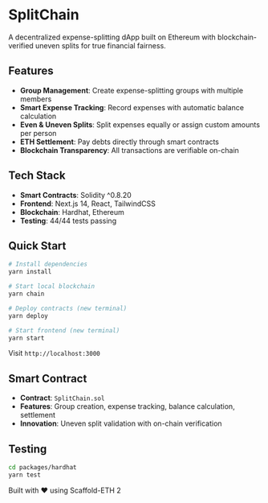 # SplitChain

A decentralized expense-splitting dApp built on Ethereum with blockchain-verified uneven splits for true financial fairness.

## Features

- **Group Management**: Create expense-splitting groups with multiple members
- **Smart Expense Tracking**: Record expenses with automatic balance calculation
- **Even & Uneven Splits**: Split expenses equally or assign custom amounts per person
- **ETH Settlement**: Pay debts directly through smart contracts
- **Blockchain Transparency**: All transactions are verifiable on-chain

## Tech Stack

- **Smart Contracts**: Solidity ^0.8.20
- **Frontend**: Next.js 14, React, TailwindCSS
- **Blockchain**: Hardhat, Ethereum
- **Testing**: 44/44 tests passing

## Quick Start

```bash
# Install dependencies
yarn install

# Start local blockchain
yarn chain

# Deploy contracts (new terminal)
yarn deploy

# Start frontend (new terminal)
yarn start
```

Visit `http://localhost:3000`

## Smart Contract

- **Contract**: `SplitChain.sol`
- **Features**: Group creation, expense tracking, balance calculation, settlement
- **Innovation**: Uneven split validation with on-chain verification

## Testing

```bash
cd packages/hardhat
yarn test
```

Built with ❤️ using Scaffold-ETH 2